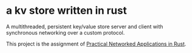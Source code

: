 # a kv store written in rust

A multithreaded, persistent key/value store server and client with synchronous networking over a custom protocol.

This project is the assignment of [Practical Networked Applications in Rust](https://github.com/pingcap/talent-plan/tree/master/courses/rust).
